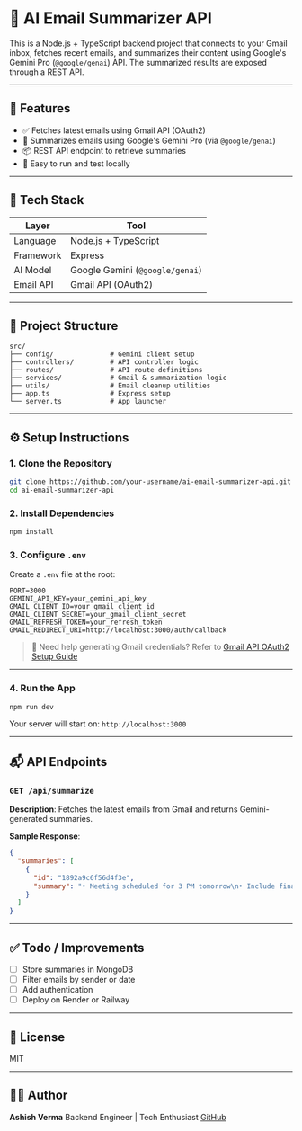 # 📧 AI Email Summarizer API

This is a Node.js + TypeScript backend project that connects to your Gmail inbox, fetches recent emails, and summarizes their content using Google's Gemini Pro (`@google/genai`) API. The summarized results are exposed through a REST API.

---

## 🚀 Features

- ✅ Fetches latest emails using Gmail API (OAuth2)
- 🤖 Summarizes emails using Google's Gemini Pro (via `@google/genai`)
- 📦 REST API endpoint to retrieve summaries
- 🧪 Easy to run and test locally

---

## 🧱 Tech Stack

| Layer     | Tool                              |
| --------- | --------------------------------- |
| Language  | Node.js + TypeScript              |
| Framework | Express                           |
| AI Model  | Google Gemini (`@google/genai`) |
| Email API | Gmail API (OAuth2)                |

---

## 📁 Project Structure

```
src/
├── config/              # Gemini client setup
├── controllers/         # API controller logic
├── routes/              # API route definitions
├── services/            # Gmail & summarization logic
├── utils/               # Email cleanup utilities
├── app.ts               # Express setup
└── server.ts            # App launcher
```

---

## ⚙️ Setup Instructions

### 1. Clone the Repository

```bash
git clone https://github.com/your-username/ai-email-summarizer-api.git
cd ai-email-summarizer-api
```

### 2. Install Dependencies

```bash
npm install
```

### 3. Configure `.env`

Create a `.env` file at the root:

```env
PORT=3000
GEMINI_API_KEY=your_gemini_api_key
GMAIL_CLIENT_ID=your_gmail_client_id
GMAIL_CLIENT_SECRET=your_gmail_client_secret
GMAIL_REFRESH_TOKEN=your_refresh_token
GMAIL_REDIRECT_URI=http://localhost:3000/auth/callback
```

> 🔐 Need help generating Gmail credentials? Refer to [Gmail API OAuth2 Setup Guide](https://developers.google.com/gmail/api/quickstart/nodejs)

---

### 4. Run the App

```bash
npm run dev
```

Your server will start on: `http://localhost:3000`

---

## 📬 API Endpoints

### `GET /api/summarize`

**Description**: Fetches the latest emails from Gmail and returns Gemini-generated summaries.

**Sample Response**:

```json
{
  "summaries": [
    {
      "id": "1892a9c6f56d4f3e",
      "summary": "• Meeting scheduled for 3 PM tomorrow\n• Include final deck\n• Zoom link in calendar"
    }
  ]
}
```

---

## ✅ Todo / Improvements

- [ ] Store summaries in MongoDB
- [ ] Filter emails by sender or date
- [ ] Add authentication
- [ ] Deploy on Render or Railway

---

## 📘 License

MIT

---

## 🙋‍♂️ Author

**Ashish Verma**
Backend Engineer | Tech Enthusiast
[GitHub](https://github.com/your-username)
